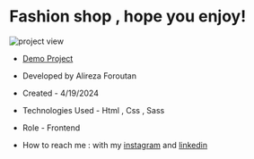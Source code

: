# Fashion shop , hope you enjoy!

![project view](https://github.com/Alireza-foroutan/Fashion-shop/assets/166135683/6bf671e5-db84-41bd-82e8-728372f6562d)

- [Demo Project](https://alireza-foroutan.github.io/Fashion-shop/)

- Developed by Alireza Foroutan

- Created - 4/19/2024
 
- Technologies Used - Html , Css , Sass 
 
- Role - Frontend

- How to reach me : with my [instagram](https://instagram.com/alireza_foroutan_web) and [linkedin](www.linkedin.com/in/alireza-foroutan-90a893302)


